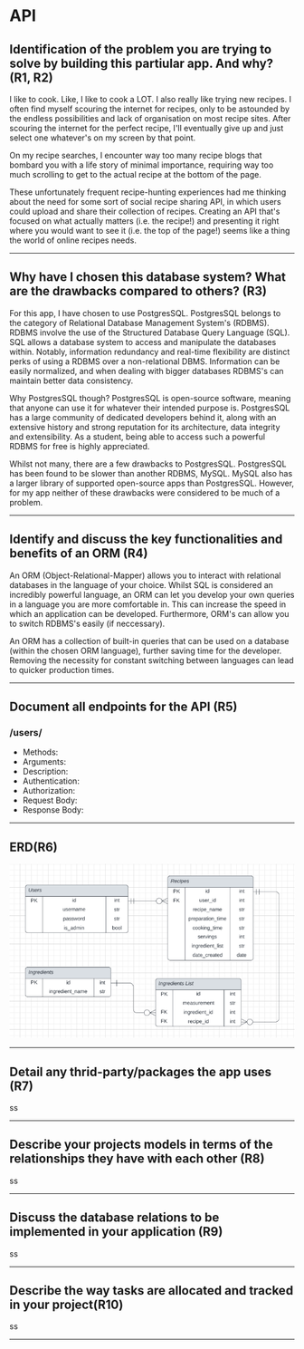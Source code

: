 # API

## **Identification of the problem you are trying to solve by building this partiular app. And why? (R1, R2)**  
  
I like to cook. Like, I like to cook a LOT. I also really like trying new recipes. I often find myself scouring the internet for recipes, only to be astounded by the endless possibilities and lack of organisation on most recipe sites. After scouring the internet for the perfect recipe, I'll eventually give up and just select one whatever's on my screen by that point.
  
On my recipe searches, I encounter way too many recipe blogs that bombard you with a life story of minimal importance, requiring way too much scrolling to get to the actual recipe at the bottom of the page.  

These unfortunately frequent recipe-hunting experiences had me thinking about the need for some sort of social recipe sharing API, in which users could upload and share their collection of recipes. Creating an API that's focused on what actually matters (i.e. the recipe!) and presenting it right where you would want to see it (i.e. the top of the page!) seems like a thing the world of online recipes needs.

-----

## **Why have I chosen this database system? What are the drawbacks compared to others? (R3)**

For this app, I have chosen to use PostgresSQL. PostgresSQL belongs to the category of Relational Database Management System's (RDBMS). RDBMS involve the use of the Structured Database Query Language (SQL). SQL allows a database system to access and manipulate the databases within. Notably, information redundancy and real-time flexibility are distinct perks of using a RDBMS over a non-relational DBMS. Information can be easily normalized, and when dealing with bigger databases RDBMS's can maintain better data consistency.

Why PostgresSQL though? PostgresSQL is open-source software, meaning that anyone can use it for whatever their intended purpose is. PostgresSQL has a large community of dedicated developers behind it, along with an extensive history and strong reputation for its architecture, data integrity and extensibility. As a student, being able to access such a powerful RDBMS for free is highly appreciated.  

Whilst not many, there are a few drawbacks to PostgresSQL. PostgresSQL has been found to be slower than another RDBMS, MySQL. MySQL also has a larger library of supported open-source apps than PostgresSQL. However, for my app neither of these drawbacks were considered to be much of a problem.

---

## **Identify and discuss the key functionalities and benefits of an ORM (R4)**

An ORM (Object-Relational-Mapper) allows you to interact with relational databases in the language of your choice. Whilst SQL is considered an incredibly powerful language, an ORM can let you develop your own queries in a language you are more comfortable in. This can increase the speed in which an application can be developed. Furthermore, ORM's can allow you to switch RDBMS's easily (if neccessary).

An ORM has a collection of built-in queries that can be used on a database (within the chosen ORM language), further saving time for the developer. Removing the necessity for constant switching between languages can lead to quicker production times.

---

## **Document all endpoints for the API (R5)**

### /users/
- Methods:
- Arguments:
- Description:
- Authentication:
- Authorization:
- Request Body:
- Response Body:

---

## **ERD(R6)**

![erd](img/erd.png)

---

## **Detail any thrid-party/packages the app uses (R7)**

ss

---

## **Describe your projects models in terms of the relationships they have with each other (R8)**

ss

---

## **Discuss the database relations to be implemented in your application (R9)**

ss

---

## **Describe the way tasks are allocated and tracked in your project(R10)**

ss

---
